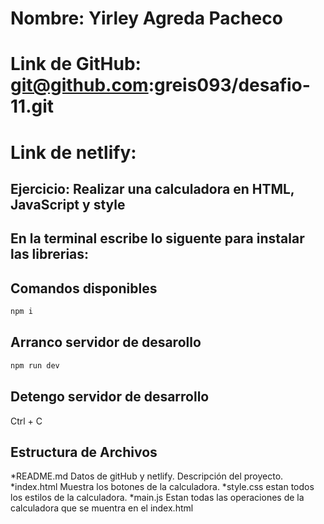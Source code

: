 # Nombre: Yirley Agreda Pacheco

# Link de GitHub: git@github.com:greis093/desafio-11.git

# Link de netlify:

## Ejercicio: Realizar una calculadora en HTML, JavaScript y style

## En la terminal escribe lo siguente para instalar las librerias:

## Comandos disponibles

```sh
npm i
```

## Arranco servidor de desarollo

```sh
npm run dev
```

## Detengo servidor de desarrollo

Ctrl + C

## Estructura de Archivos

*README.md Datos de gitHub y netlify. Descripción del proyecto.
*index.html Muestra los botones de la calculadora.
*style.css estan todos los estilos de la calculadora.
*main.js Estan todas las operaciones de la calculadora que se muentra en el index.html
